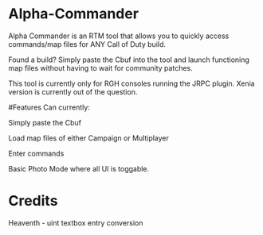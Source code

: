 # Alpha-Commander
Alpha Commander is an RTM tool that allows you to quickly access commands/map files for ANY Call of Duty build.

Found a build? Simply paste the Cbuf into the tool and launch functioning map files without having to wait for community patches.

This tool is currently only for RGH consoles running the JRPC plugin. Xenia version is currently out of the question.

#Features
Can currently:

Simply paste the Cbuf

Load map files of either Campaign or Multiplayer

Enter commands

Basic Photo Mode where all UI is toggable.

# Credits
Heaventh - uint textbox entry conversion
